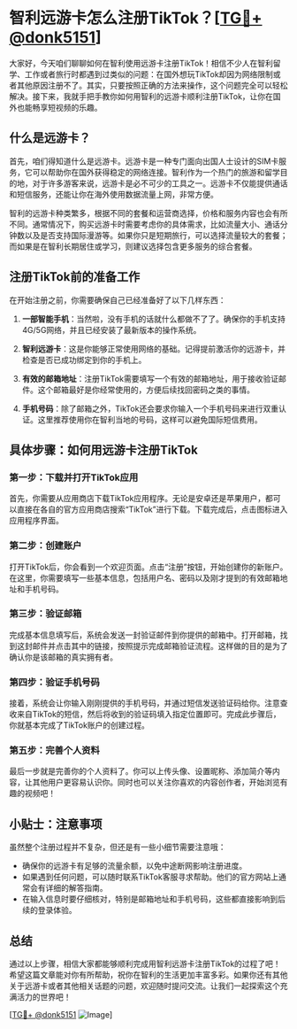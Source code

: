 # 智利远游卡怎么注册TikTok？[[TG💪+ @donk5151](https://t.me/s/donk5151)]

大家好，今天咱们聊聊如何在智利使用远游卡注册TikTok！相信不少人在智利留学、工作或者旅行时都遇到过类似的问题：在国外想玩TikTok却因为网络限制或者其他原因注册不了。其实，只要按照正确的方法来操作，这个问题完全可以轻松解决。接下来，我就手把手教你如何用智利的远游卡顺利注册TikTok，让你在国外也能畅享短视频的乐趣。

## 什么是远游卡？

首先，咱们得知道什么是远游卡。远游卡是一种专门面向出国人士设计的SIM卡服务，它可以帮助你在国外获得稳定的网络连接。智利作为一个热门的旅游和留学目的地，对于许多游客来说，远游卡是必不可少的工具之一。远游卡不仅能提供通话和短信服务，还能让你在海外使用数据流量上网，非常方便。

智利的远游卡种类繁多，根据不同的套餐和运营商选择，价格和服务内容也会有所不同。通常情况下，购买远游卡时需要考虑你的具体需求，比如流量大小、通话分钟数以及是否支持国际漫游等。如果你只是短期旅行，可以选择流量较大的套餐；而如果是在智利长期居住或学习，则建议选择包含更多服务的综合套餐。

## 注册TikTok前的准备工作

在开始注册之前，你需要确保自己已经准备好了以下几样东西：

1. **一部智能手机**：当然啦，没有手机的话就什么都做不了了。确保你的手机支持4G/5G网络，并且已经安装了最新版本的操作系统。
   
2. **智利远游卡**：这是你能够正常使用网络的基础。记得提前激活你的远游卡，并检查是否已成功绑定到你的手机上。

3. **有效的邮箱地址**：注册TikTok需要填写一个有效的邮箱地址，用于接收验证邮件。这个邮箱最好是你经常使用的，方便后续找回密码之类的事情。

4. **手机号码**：除了邮箱之外，TikTok还会要求你输入一个手机号码来进行双重认证。这里推荐使用你在智利当地的号码，这样可以避免国际短信费用。

## 具体步骤：如何用远游卡注册TikTok

### 第一步：下载并打开TikTok应用

首先，你需要从应用商店下载TikTok应用程序。无论是安卓还是苹果用户，都可以直接在各自的官方应用商店搜索“TikTok”进行下载。下载完成后，点击图标进入应用程序界面。

### 第二步：创建账户

打开TikTok后，你会看到一个欢迎页面。点击“注册”按钮，开始创建你的新账户。在这里，你需要填写一些基本信息，包括用户名、密码以及刚才提到的有效邮箱地址和手机号码。

### 第三步：验证邮箱

完成基本信息填写后，系统会发送一封验证邮件到你提供的邮箱中。打开邮箱，找到这封邮件并点击其中的链接，按照提示完成邮箱验证流程。这样做的目的是为了确认你是该邮箱的真实拥有者。

### 第四步：验证手机号码

接着，系统会让你输入刚刚提供的手机号码，并通过短信发送验证码给你。注意查收来自TikTok的短信，然后将收到的验证码填入指定位置即可。完成此步骤后，你就基本完成了TikTok账户的创建过程。

### 第五步：完善个人资料

最后一步就是完善你的个人资料了。你可以上传头像、设置昵称、添加简介等内容，让其他用户更容易认识你。同时也可以关注你喜欢的内容创作者，开始浏览有趣的视频吧！

## 小贴士：注意事项

虽然整个注册过程并不复杂，但还是有一些小细节需要注意哦：

- 确保你的远游卡有足够的流量余额，以免中途断网影响注册进度。
- 如果遇到任何问题，可以随时联系TikTok客服寻求帮助。他们的官方网站上通常会有详细的解答指南。
- 在输入信息时要仔细核对，特别是邮箱地址和手机号码，这些都直接影响到后续的登录体验。

## 总结

通过以上步骤，相信大家都能够顺利完成用智利远游卡注册TikTok的过程了吧！希望这篇文章能对你有所帮助，祝你在智利的生活更加丰富多彩。如果你还有其他关于远游卡或者其他相关话题的问题，欢迎随时提问交流。让我们一起探索这个充满活力的世界吧！

[[TG💪+ @donk5151](https://t.me/s/donk5151) ![Image](https://i.postimg.cc/rwNCRYN7/Snipaste-2025-04-30-17-27-05.png)]